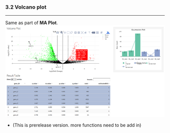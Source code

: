 ###  3.2 Volcano plot

---
Same as part of **MA Plot**.
![volcanoplot](../www/volcanoplot.png)

- (This is prerelease version. more functions need to be add in)